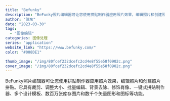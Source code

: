 ```yaml
---
title: "Befunky"
description: "BeFunky照片编辑器可让您使用拼贴制作器应用照片效果，编辑照片和创建照片拼贴。它具有裁剪、调整大小、批量编辑、背景去"
author: "瑞东"
date: "2023-03-30"
tags:
  - "图像编辑"
categories: 图像处理
series: "application"
website_link: "https://www.befunky.com/"
color: "#008DE1"

thumb_image: "/img/80fcef232dcefc2cd4e8f55e58f0902c.png"
cover_image: "/img/80fcef232dcefc2cd4e8f55e58f0902c.png"
---
```


BeFunky照片编辑器可让您使用拼贴制作器应用照片效果，编辑照片和创建照片拼贴。它具有裁剪、调整大小、批量编辑、背景去除、修饰肖像、一键式拼贴制作器、多个设计模板、数百万张库存图片和数千个矢量图形和图标等功能。 